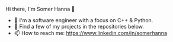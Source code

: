 Hi there, I'm Somer Hanna 👋
- 🔭 I'm a software engineer with a focus on C++ & Python.
- 🌱 Find a few of my projects in the repositories below.
- 📫 How to reach me: https://www.linkedin.com/in/somerhanna
